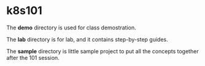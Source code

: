 # k8s101

The **demo** directory is used for class demostration.

The **lab** directory is for lab, and it contains step-by-step guides.

The **sample** directory is little sample project to put all the concepts together after the 101 session.

